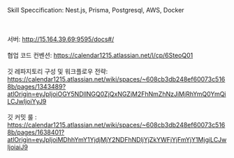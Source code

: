 Skill Speccification: Nest.js, Prisma, Postgresql, AWS, Docker

<br><br>
서버: http://15.164.39.69:9595/docs#/
<br><br>
협업 코드 컨벤션: https://calendar1215.atlassian.net/l/cp/6SteoQ01
<br><br>
깃 레파지토리 구성 및 워크플로우 전략: https://calendar1215.atlassian.net/wiki/spaces/~608cb3db248ef60073c5168b/pages/1343489?atlOrigin=eyJpIjoiOGY5NDllNGQ0ZjQxNGZjM2FhNmZhNzJiMjRhYmQ0YmQiLCJwIjoiYyJ9
<br><br>
깃 커밋 룰 : https://calendar1215.atlassian.net/wiki/spaces/~608cb3db248ef60073c5168b/pages/1638401?atlOrigin=eyJpIjoiMDhhYmY1YjdjMjY2NDFhNDljYjZkYWFjYjFmYjY1MjgiLCJwIjoiaiJ9
